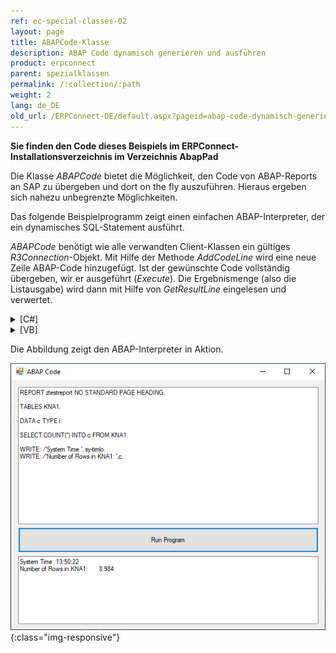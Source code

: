 ```yaml
---
ref: ec-special-classes-02
layout: page
title: ABAPCode-Klasse
description: ABAP Code dynamisch generieren und ausführen
product: erpconnect
parent: spezialklassen
permalink: /:collection/:path
weight: 2
lang: de_DE
old_url: /ERPConnect-DE/default.aspx?pageid=abap-code-dynamisch-generieren-und-ausfuehren
---
```


**Sie finden den Code dieses Beispiels im ERPConnect-Installationsverzeichnis im Verzeichnis AbapPad**

Die Klasse *ABAPCode* bietet die Möglichkeit, den Code von ABAP-Reports an SAP zu übergeben und dort on the fly auszuführen. Hieraus ergeben sich nahezu unbegrenzte Möglichkeiten.

Das folgende Beispielprogramm zeigt einen einfachen ABAP-Interpreter, der ein dynamisches SQL-Statement ausführt.

*ABAPCode* benötigt wie alle verwandten Client-Klassen ein gültiges *R3Connection*-Objekt. Mit Hilfe der Methode *AddCodeLine* wird eine neue Zeile ABAP-Code hinzugefügt. Ist der gewünschte Code vollständig übergeben, wir er ausgeführt (*Execute*). Die Ergebnismenge (also die Listausgabe) wird dann mit Hilfe von *GetResultLine* eingelesen und verwertet.

<details>
<summary>[C#]</summary>
{% highlight csharp %}
private void button1_Click(object sender, System.EventArgs e)
{
    using (ERPConnect.R3Connection con = new ERPConnect.R3Connection())
    {
        con.UserName = "erpconnect";
        con.Password = "pass";
        con.Language = "DE";
        con.Client = "800";
        con.Host = "sapserver";
        con.SystemNumber = 11;

        con.Open(false);

        ERPConnect.Utils.ABAPCode code = new ERPConnect.Utils.ABAPCode();
        code.Connection = con;
        foreach (string s in textBox1.Lines)
        {
            code.AddCodeLine(s);
        }

        if (code.Execute())
        {
            for (int i = 0; i < code.ResultLineCount; i++)
                textBox2.Text += code.GetResultLine(i) + "\r\n";
        }
        else
        {
            textBox2.Text = "ABAP Error: " + code.LastABAPSyntaxError;
        }
    }
}
{% endhighlight %}
</details>

<details>
<summary>[VB]</summary>
{% highlight visualbasic %}
Private Sub button1_Click(ByVal sender As System.Object, ByVal e As System.EventArgs) Handles button1.Click
 
 
    Using con As New ERPConnect.R3Connection
        con.UserName = "erpconnect"
        con.Password = "pass"
        con.Language = "DE"
        con.Client = "800"
        con.Host = "sapserver"
        con.SystemNumber = 11
 
        con.Open(False)
 
        Dim code = New ERPConnect.Utils.ABAPCode
        code.Connection = con
        Dim s As String
        For Each s In textBox1.Lines
            code.AddCodeLine(s)
        Next
 
        Dim i As Integer
        If code.Execute() Then
            For i = 0 To code.ResultLineCount - 1
                textBox2.Text += code.GetResultLine(i) + vbCrLf
            Next
        Else
            textBox2.Text = "ABAP Error:" + code.LastABAPSyntaxError
        End If
    End Using
End Sub
{% endhighlight %}
</details>

Die Abbildung zeigt den ABAP-Interpreter in Aktion. 


![AbapPad](/img/content/AbapPad.png){:class="img-responsive"}